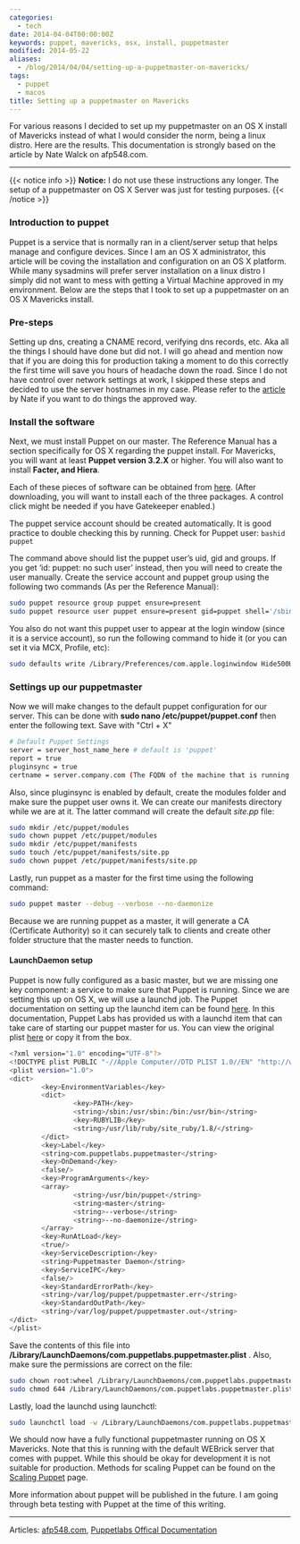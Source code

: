```yaml
---
categories:
  - tech
date: 2014-04-04T00:00:00Z
keywords: puppet, mavericks, osx, install, puppetmaster
modified: 2014-05-22
aliases:
  - /blog/2014/04/04/setting-up-a-puppetmaster-on-mavericks/
tags:
  - puppet
  - macos
title: Setting up a puppetmaster on Mavericks
---
```


For various reasons I decided to set up my puppetmaster on an OS X install of Mavericks instead of what I would consider the norm, being a linux distro. Here are the results. This documentation is strongly based on the article by Nate Walck on afp548.com.

---

{{< notice info >}}
**Notice:** I do not use these instructions any longer. The setup of a puppetmaster on OS X Server was just for testing purposes.
{{< /notice >}}

### Introduction to puppet

Puppet is a service that is normally ran in a client/server setup that helps manage and configure devices. Since I am an OS X administrator, this article will be coving the installation and configuration on an OS X platform. While many sysadmins will prefer server installation on a linux distro I simply did not want to mess with getting a Virtual Machine approved in my environment. Below are the steps that I took to set up a puppetmaster on an OS X Mavericks install.

### Pre-steps

Setting up dns, creating a CNAME record, verifying dns records, etc. Aka all the things I should have done but did not. I will go ahead and mention now that if you are doing this for production taking a moment to do this correctly the first time will save you hours of headache down the road. Since I do not have control over network settings at work, I skipped these steps and decided to use the server hostnames in my case. Please refer to the [article](http://www.afp548.com/2013/02/26/setting-up-a-basic-3-1-x-puppet-master-on-os-x-10-8/) by Nate if you want to do things the approved way.

### Install the software

Next, we must install Puppet on our master. The Reference Manual has a section specifically for OS X regarding the puppet install. For Mavericks, you will want at least **Puppet version 3.2.X** or higher. You will also want to install **Facter, and Hiera**.

Each of these pieces of software can be obtained from [here](http://downloads.puppetlabs.com/mac/). (After downloading, you will want to install each of the three packages. A control click might be needed if you have Gatekeeper enabled.)

The puppet service account should be created automatically. It is good practice to double checking this by running. Check for Puppet user:
`bashid puppet`

The command above should list the puppet user’s uid, gid and groups. If you get ‘id: puppet: no such user’ instead, then you will need to create the user manually. Create the service account and puppet group using the following two commands (As per the Reference Manual):

```bash
sudo puppet resource group puppet ensure=present
sudo puppet resource user puppet ensure=present gid=puppet shell='/sbin/nologin'
```

You also do not want this puppet user to appear at the login window (since it is a service account), so run the following command to hide it (or you can set it via MCX, Profile, etc):

```bash
sudo defaults write /Library/Preferences/com.apple.loginwindow Hide500Users -boolean YES
```

### Settings up our puppetmaster

Now we will make changes to the default puppet configuration for our server. This can be done with **sudo nano /etc/puppet/puppet.conf** then enter the following text. Save with "Ctrl + X"

```bash
# Default Puppet Settings
server = server_host_name_here # default is 'puppet'
report = true
pluginsync = true
certname = server.company.com (The FQDN of the machine that is running puppet)
```

Also, since pluginsync is enabled by default, create the modules folder and make sure the puppet user owns it. We can create our manifests directory while we are at it. The latter command will create the default _site.pp_ file:

```bash
sudo mkdir /etc/puppet/modules
sudo chown puppet /etc/puppet/modules
sudo mkdir /etc/puppet/manifests
sudo touch /etc/puppet/manifests/site.pp
sudo chown puppet /etc/puppet/manifests/site.pp
```

Lastly, run puppet as a master for the first time using the following command:

```bash
sudo puppet master --debug --verbose --no-daemonize
```

Because we are running puppet as a master, it will generate a CA (Certificate Authority) so it can securely talk to clients and create other folder structure that the master needs to function.

#### LaunchDaemon setup

Puppet is now fully configured as a basic master, but we are missing one key component: a service to make sure that Puppet is running. Since we are setting this up on OS X, we will use a launchd job. The Puppet documentation on setting up the launchd item can be found [here](http://docs.puppetlabs.com/guides/installation.html#with-launchd). In this documentation, Puppet Labs has provided us with a launchd item that can take care of starting our puppet master for us. You can view the original plist [here](http://docs.puppetlabs.com/guides/installation.html#mac-os-x) or copy it from the box.

```bash
<?xml version="1.0" encoding="UTF-8"?>
<!DOCTYPE plist PUBLIC "-//Apple Computer//DTD PLIST 1.0//EN" "http://www.apple.com/DTDs/PropertyList-1.0.dtd">
<plist version="1.0">
<dict>
        <key>EnvironmentVariables</key>
        <dict>
                <key>PATH</key>
                <string>/sbin:/usr/sbin:/bin:/usr/bin</string>
                <key>RUBYLIB</key>
                <string>/usr/lib/ruby/site_ruby/1.8/</string>
        </dict>
        <key>Label</key>
        <string>com.puppetlabs.puppetmaster</string>
        <key>OnDemand</key>
        <false/>
        <key>ProgramArguments</key>
        <array>
                <string>/usr/bin/puppet</string>
                <string>master</string>
                <string>--verbose</string>
                <string>--no-daemonize</string>
        </array>
        <key>RunAtLoad</key>
        <true/>
        <key>ServiceDescription</key>
        <string>Puppetmaster Daemon</string>
        <key>ServiceIPC</key>
        <false/>
        <key>StandardErrorPath</key>
        <string>/var/log/puppet/puppetmaster.err</string>
        <key>StandardOutPath</key>
        <string>/var/log/puppet/puppetmaster.out</string>
</dict>
</plist>
```

Save the contents of this file into **/Library/LaunchDaemons/com.puppetlabs.puppetmaster.plist** . Also, make sure the permissions are correct on the file:

```bash
sudo chown root:wheel /Library/LaunchDaemons/com.puppetlabs.puppetmaster.plist
sudo chmod 644 /Library/LaunchDaemons/com.puppetlabs.puppetmaster.plist
```

Lastly, load the launchd using launchctl:

```bash
sudo launchctl load -w /Library/LaunchDaemons/com.puppetlabs.puppetmaster.plist
```

We should now have a fully functional puppetmaster running on OS X Mavericks. Note that this is running with the default WEBrick server that comes with puppet. While this should be okay for development it is not suitable for production. Methods for scaling Puppet can be found on the [Scaling Puppet](http://docs.puppetlabs.com/guides/scaling.html) page.

More information about puppet will be published in the future. I am going through beta testing with Puppet at the time of this writing.

---

Articles: [afp548.com](http://www.afp548.com/2013/02/26/setting-up-a-basic-3-1-x-puppet-master-on-os-x-10-8/), [Puppetlabs Offical Documentation](http://docs.puppetlabs.com/guides/installation.html#mac-os-x)
